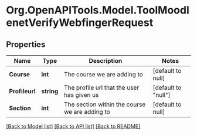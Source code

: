# Org.OpenAPITools.Model.ToolMoodlenetVerifyWebfingerRequest

## Properties

Name | Type | Description | Notes
------------ | ------------- | ------------- | -------------
**Course** | **int** | The course we are adding to | [default to null]
**Profileurl** | **string** | The profile url that the user has given us | [default to "null"]
**Section** | **int** | The section within the course we are adding to | [default to null]

[[Back to Model list]](../README.md#documentation-for-models) [[Back to API list]](../README.md#documentation-for-api-endpoints) [[Back to README]](../README.md)


